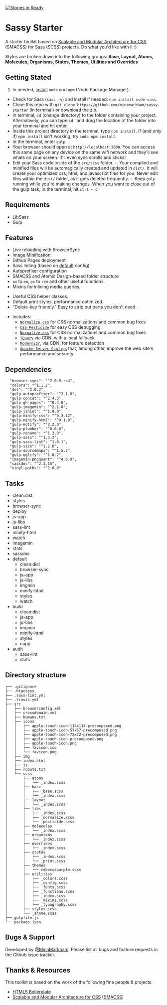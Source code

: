 [![Stories in Ready](https://badge.waffle.io/minamarkham/sassy-starter.png?label=ready&title=Ready)](https://waffle.io/minamarkham/sassy-starter)
# Sassy Starter

A starter toolkit based on [Scalable and Modular Architecture for CSS](http://smacss.com/) (SMACSS) for [Sass](http://sass-lang.com/) (SCSS) projects. Do what you'd like with it :)

Styles are broken down into the following groups: **Base, Layout, Atoms, Molecules, Organisms, States, Themes, Utilities and Overrides**

## Getting Stated

1. In needed, [install](http://blog.nodeknockout.com/post/65463770933/how-to-install-node-js-and-npm) `node` and `npm` (Node Package Manager).
- Check for Sass (`sass -v`) and install if needed: `npm install node-sass`.
- Clone this repo with `git clone https://github.com/minamarkham/sassy-starter` (in terminal) or download the zip.
- In terminal, `cd` (change directory) to the folder containing your project. Alternatively, you can type `cd ` and drag the location of the folder into your terminal and hit enter.
- Inside this project directory in the termnal, type `npm install`. If (and _only_ if) `npm install` isn't working, try `sudo npm install`.
- In the terminal, enter `gulp`
- Your browser should open at `http://localhost:3000`. You can access this same page on any device on the same wifi network and they'll see whats on your screen. It'll even sync scrolls and clicks!
- Edit your Sass code inside of the `src/scss` folder.
-. Your complied and minified files will be automagically created and updated in `dist/`. It will create your optimized css, html, and javascript files for you. Never edit files within the `dist/` folder, as it gets deleted frequently.
-. Keep `gulp` running while you're making changes. When you want to close out of the gulp task, in the terminal, hit `ctrl + C`


## Requirements
- LibSass
- Gulp

## Features
- Live reloading with BrowserSync
- Image Minification
- Github Pages deployment
- Sass linting (based on [default](https://github.com/sasstools/sass-lint/blob/master/lib/config/sass-lint.yml) config)
- Autoprefixer configuration
- SMACSS and Atomic Design-based folder structure
- `px` to `em`, `px` to `rem` and other useful functions.
- Mixins for inlining media queries.
* Useful CSS helper classes.
* Default print styles, performance optimized.
* "Delete-key friendly." Easy to strip out parts you don't need.
- Includes:
  - [`Normalize.css`](https://necolas.github.com/normalize.css/)
    for CSS normalizations and common bug fixes
  - [`CSS Pesticide`](https://pesticide.io)
    for easy CSS debugging
  - [`Normalize.css`](https://necolas.github.com/normalize.css/)
    for CSS normalizations and common bug fixes
  - [`jQuery`](https://jquery.com/) via CDN, with a local fallback
  - [`Modernizr`](http://modernizr.com/), via CDN, for feature
    detection
  - [`Apache Server Configs`](https://github.com/h5bp/server-configs-apache)
    that, among other, improve the web site's performance and security


## Dependencies
```
  "browser-sync": "^2.0.0-rc4",
  "colors": "^1.1.2",
  "del": "^2.0.2",
  "gulp-autoprefixer": "^2.1.0",
  "gulp-concat": "^2.4.3",
  "gulp-gh-pages": "^0.4.0",
  "gulp-imagemin": "^2.1.0",
  "gulp-jshint": "^1.9.0",
  "gulp-minify-css": "^0.3.12",
  "gulp-minify-html": "^0.1.8",
  "gulp-notify": "^2.2.0",
  "gulp-plumber": "^0.6.6",
  "gulp-rename": "^1.2.0",
  "gulp-sass": "^1.3.2",
  "gulp-sass-lint": "1.0.1",
  "gulp-size": "^1.2.0",
  "gulp-sourcemaps": "^1.5.2",
  "gulp-uglify": "^1.0.2",
  "imagemin-pngquant": "^4.0.0",
  "sassdoc": "^2.1.15",
  "vinyl-paths": "^2.0.0"
```

## Tasks
- clean:dist
- styles
- browser-sync
- deploy
- js-app
- js-libs
- sass-lint
- minify-html
- watch
- imagemin
- stats
- sassdoc
- default
  - clean:dist
  - browser-sync
  - js-app
  - js-libs
  - imgmin
  - minify-html
  - styles
  - watch
- build
  - clean:dist
  - js-app
  - js-libs
  - imgmin
  - minify-html
  - styles
  - copy
- audit
  - sass-lint
  - stats

## Directory structure

```
┌── .gitignore
├── .htaccess
├── .sass-lint.yml
├── .travis.yml
├── src
│   ├── browserconfig.xml
│   ├── crossdomain.xml
│   ├── humans.txt
│   ├── icons
│   │   ├── apple-touch-icon-114x114-precomposed.png
│   │   ├── apple-touch-icon-57x57-precomposed.png
│   │   ├── apple-touch-icon-72x72-precomposed.png
│   │   ├── apple-touch-icon-precomposed.png
│   │   ├── apple-touch-icon.png
│   │   ├── favicon.ico
│   │   └── favicon.png
│   ├── img
│   ├── index.html
│   ├── js
│   ├── robots.txt
│   └── scss
│       ├── atoms
│       │   └── _index.scss
│       ├── base
│       │   ├── _base.scss
│       │   └── _index.scss
│       ├── layout
│       │   └── _index.scss
│       ├── libs
│       │   ├── _index.scss
│       │   ├── _normalize.scss
│       │   └── _pesticide.scss
│       ├── molecules
│       │   └── _index.scss
│       ├── organisms
│       │   └── _index.scss
│       ├── overrides
│       │   └── _index.scss
│       ├── states
│       │   ├── _index.scss
│       │   └── _print.scss
│       ├── themes
│       │   └── rebeccapurple.scss
│       ├── utilities
│       │   ├── _colors.scss
│       │   ├── _config.scss
│       │   ├── _fonts.scss
│       │   ├── _functions.scss
│       │   ├── _index.scss
│       │   ├── _mixins.scss
│       │   └── _typography.scss
│       ├── styles.scss
│       └── _shame.scss
├── gulpfile.js
└── package.json
```

## Bugs & Support
Developed by [@MinaMarkham](http://twitter.com/MinaMarkham). Please list all bugs and feature requests in the Github issue tracker.

## Thanks & Resources

This toolkit is based on the work of the following fine people & projects.

- [HTML5 Boilerplate](https://github.com/h5bp/html5-boilerplate)
- [Scalable and Modular Architecture for CSS](http://smacss.com/book) (<abbr title="Scalable and Modular Architecture for CSS">SMACSS</abbr>)
